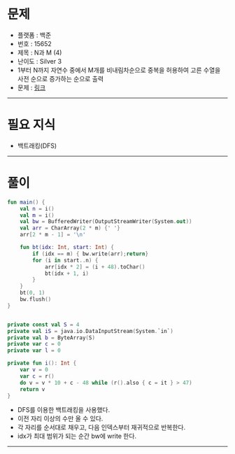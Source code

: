 # 문제
- 플랫폼 : 백준
- 번호 : 15652
- 제목 : N과 M (4)
- 난이도 : Silver 3
- 1부터 N까지 자연수 중에서 M개를 비내림차순으로 중복을 허용하여 고른 수열을 사전 순으로 증가하는 순으로 출력
- 문제 : <a href="https://www.acmicpc.net/problem/15652" target="_blank">링크</a>

---

# 필요 지식
- 백트래킹(DFS)

---

# 풀이
```kotlin
fun main() {
    val n = i()
    val m = i()
    val bw = BufferedWriter(OutputStreamWriter(System.out))
    val arr = CharArray(2 * m) {' '}
    arr[2 * m - 1] = '\n'

    fun bt(idx: Int, start: Int) {
        if (idx == m) { bw.write(arr);return}
        for (i in start..n) {
            arr[idx * 2] = (i + 48).toChar()
            bt(idx + 1, i)
        }
    }
    bt(0, 1)
    bw.flush()
}


private const val S = 4
private val iS = java.io.DataInputStream(System.`in`)
private val b = ByteArray(S)
private var c = 0
private var l = 0

private fun i(): Int {
    var v = 0
    var c = r()
    do v = v * 10 + c - 48 while (r().also { c = it } > 47)
    return v
}
```
- DFS를 이용한 백트래킹을 사용했다.
- 이전 자리 이상의 수만 올 수 있다.
- 각 자리를 순서대로 채우고, 다음 인덱스부터 재귀적으로 반복한다.
- idx가 최대 범위가 되는 순간 bw에 write 한다.

---
